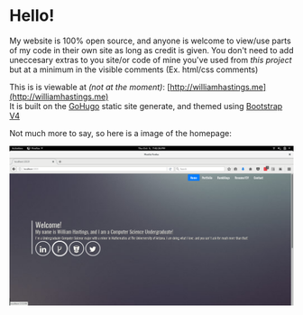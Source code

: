 Hello!
======

My website is 100% open source, and anyone is welcome to view/use parts of my code in their own site as long as credit is given. You don't need to add uneccesary extras to you site/or code of mine you've used from _this project_ but at a minimum in the visible comments (Ex. html/css comments)  
  
  
This is is viewable at _(not at the moment)_: [http://williamhastings.me](http://williamhastings.me)  
It is built on the [GoHugo](http://gohugo.io/) static site generate, and themed using [Bootstrap V4](https://getbootstrap.com/)  

Not much more to say, so here is a image of the homepage:  
  
![logo](screengrab.png)

